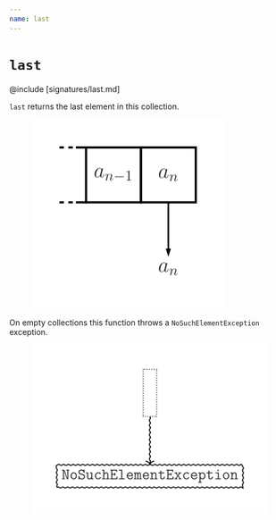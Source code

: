 ```yaml
---
name: last
---
```


# `last`

@include [signatures/last.md]

`last` returns the last element in this collection.

<figure class="diagram">
  <img src="images/last.svg" alt="last function">
  <!-- <figcaption class="diagram-desc"></figcaption> -->
</figure>

On empty collections this function throws a `NoSuchElementException` exception.

<figure class="diagram">
  <img src="images/last.2.svg" alt="last function">
  <!-- <figcaption class="diagram-desc"></figcaption> -->
</figure>

